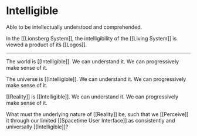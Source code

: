 # Intelligible
Able to be intellectually understood and comprehended. 

In the [[Lionsberg System]], the intelligibility of the [[Living System]] is viewed a product of its [[Logos]]. 
___

The world is [[Intelligible]]. We can understand it. We can progressively make sense of it. 

The universe is [[Intelligible]]. We can understand it. We can progressively make sense of it. 

[[Reality]] is [[Intelligible]]. We can understand it. We can progressively make sense of it. 

What must the underlying nature of [[Reality]] be, such that we [[Perceive]] it through our limited [[Spacetime User Interface]] as consistently and universally [[Intelligible]]? 